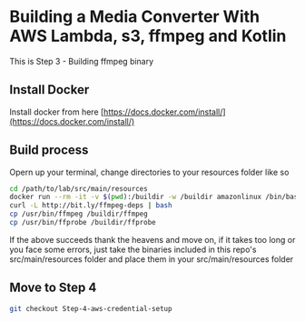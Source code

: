 # Building a Media Converter With AWS Lambda, s3, ffmpeg and Kotlin

 This is Step 3 - Building ffmpeg binary

## Install Docker

Install docker from here [https://docs.docker.com/install/](https://docs.docker.com/install/)

## Build process

Opern up your terminal, change directories to your resources folder like so

```sh
cd /path/to/lab/src/main/resources
docker run --rm -it -v $(pwd):/buildir -w /buildir amazonlinux /bin/bash
curl -L http://bit.ly/ffmpeg-deps | bash
cp /usr/bin/ffmpeg /buildir/ffmpeg
cp /usr/bin/ffprobe /buildir/ffprobe
```

If the above succeeds thank the heavens and move on, if it takes too long or you face some errors, just take the binaries included in this repo's src/main/resources folder and place them in your src/main/resources folder

## Move to Step 4

```sh
git checkout Step-4-aws-credential-setup
```